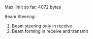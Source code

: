 Max limit so far: 4072 bytes


Beam Steering:
1. Beam steering only in receive
2. Beam forming in receive and transmit